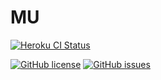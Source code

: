 # MU

[![Heroku CI Status](https://intense-beach-03756.herokuapp.com/last.svg)](https://dashboard.heroku.com/pipelines/muzik/tests)


[![GitHub license](https://img.shields.io/github/license/Filipedel/MU)](https://github.com/Filipedel/MU/blob/main/License.md)
[![GitHub issues](https://img.shields.io/github/issues/Filipedel/mu)](https://github.com/Filipedel/mu/issues)

